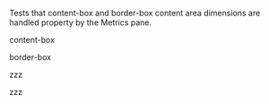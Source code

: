 Tests that content-box and border-box content area dimensions are handled property by the Metrics pane.

content-box

border-box

zzz

zzz
